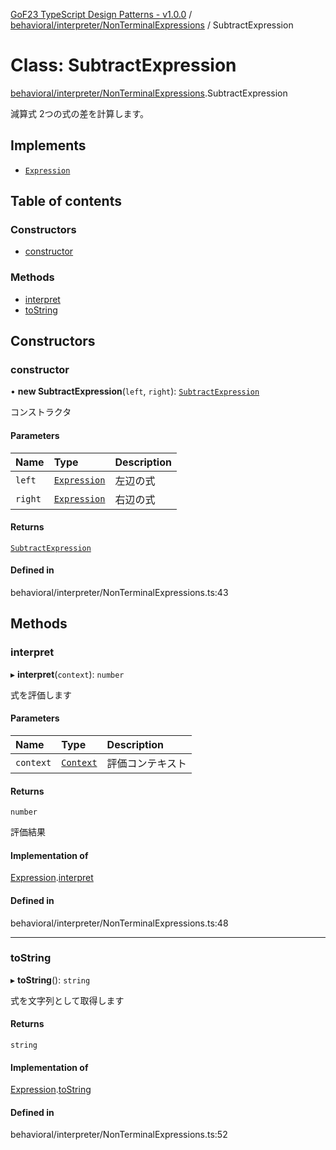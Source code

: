 [GoF23 TypeScript Design Patterns - v1.0.0](../README.md) / [behavioral/interpreter/NonTerminalExpressions](../modules/behavioral_interpreter_NonTerminalExpressions.md) / SubtractExpression

# Class: SubtractExpression

[behavioral/interpreter/NonTerminalExpressions](../modules/behavioral_interpreter_NonTerminalExpressions.md).SubtractExpression

減算式
2つの式の差を計算します。

## Implements

- [`Expression`](../interfaces/behavioral_interpreter_Expression.Expression.md)

## Table of contents

### Constructors

- [constructor](behavioral_interpreter_NonTerminalExpressions.SubtractExpression.md#constructor)

### Methods

- [interpret](behavioral_interpreter_NonTerminalExpressions.SubtractExpression.md#interpret)
- [toString](behavioral_interpreter_NonTerminalExpressions.SubtractExpression.md#tostring)

## Constructors

### constructor

• **new SubtractExpression**(`left`, `right`): [`SubtractExpression`](behavioral_interpreter_NonTerminalExpressions.SubtractExpression.md)

コンストラクタ

#### Parameters

| Name | Type | Description |
| :------ | :------ | :------ |
| `left` | [`Expression`](../interfaces/behavioral_interpreter_Expression.Expression.md) | 左辺の式 |
| `right` | [`Expression`](../interfaces/behavioral_interpreter_Expression.Expression.md) | 右辺の式 |

#### Returns

[`SubtractExpression`](behavioral_interpreter_NonTerminalExpressions.SubtractExpression.md)

#### Defined in

behavioral/interpreter/NonTerminalExpressions.ts:43

## Methods

### interpret

▸ **interpret**(`context`): `number`

式を評価します

#### Parameters

| Name | Type | Description |
| :------ | :------ | :------ |
| `context` | [`Context`](behavioral_interpreter_Expression.Context.md) | 評価コンテキスト |

#### Returns

`number`

評価結果

#### Implementation of

[Expression](../interfaces/behavioral_interpreter_Expression.Expression.md).[interpret](../interfaces/behavioral_interpreter_Expression.Expression.md#interpret)

#### Defined in

behavioral/interpreter/NonTerminalExpressions.ts:48

___

### toString

▸ **toString**(): `string`

式を文字列として取得します

#### Returns

`string`

#### Implementation of

[Expression](../interfaces/behavioral_interpreter_Expression.Expression.md).[toString](../interfaces/behavioral_interpreter_Expression.Expression.md#tostring)

#### Defined in

behavioral/interpreter/NonTerminalExpressions.ts:52
